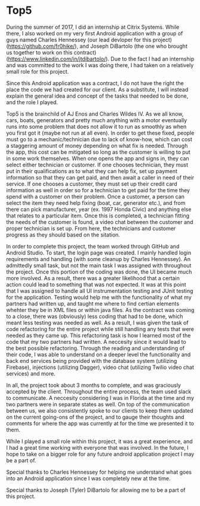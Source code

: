 # Top5

During the summer of 2017, I did an internship at Citrix Systems. While there, I also worked on my very first Android application with a group of guys named Charles Hennessey (our lead devloper for this project) (https://github.com/fr0hike/), and Joseph DiBartolo (the one who brought us together to work on this contract) (https://www.linkedin.com/in/jtdibartolo/). Due to the fact I had an internship and was committed to the work I was doing there, I had taken on a relatively small role for this project.

Since this Android application was a contract, I do not have the right the place the code we had created for our client. As a substitute, I will instead explain the general idea and concept of the tasks that needed to be done, and the role I played.

Top5 is the brainchild of AJ Enos and Charles Wildes IV. As we all know, cars, boats, generators and pretty much anything with a motor eventually runs into some problem that does not allow it to run as smoothly as when you first got it (maybe not run at all even). In order to get these fixed, people must go to a mechanic/technician due to lack of know-how, which can cost a staggering amount of money depending on what fix is needed. Through the app, this cost can be mitigated so long as the customer is willing to put in some work themselves. When one opens the app and signs in, they can select either technician or customer. If one chooses technician, they must put in their qualifications as to what they can help fix, set up payment information so that they can get paid, and then await a caller in need of their service. If one chooses a customer, they must set up their credit card information as well in order so for a technician to get paid for the time they spend with a customer on their problem. Once a customer, a person can select the item they need help fixing (boat, car, generator etc.), and from there can pick manufacturer, year (ex. 1997 Honda Civic) and anything else that relates to a particular item. Once this is completed, a technician fitting the needs of the customer is found, a video chat between the customer and proper technician is set up. From here, the technicians and customer progress as they should based on the sitation.

In order to complete this project, the team worked through GitHub and Android Studio. To start, the login page was created. I mainly handled login requirements and handling (with some cleanup by Charles Hennessey). An admittedly small task, but not the main task I was assigned with throughout the project. Once this portion of the coding was done, the UI became much more involved. As a result, there was a greater likelihood that a certain action could lead to something that was not expected. It was at this point that I was assigned to handle all UI instrumentation testing and JUnit testing for the application. Testing would help me with the functionality of what my partners had written up, and taught me where to find certian elements whehter they be in XML files or within java files. As the contract was coming to a close, there was (obviously) less coding that had to be done, which meant less testing was needed as well. As a result, I was given the task of code refactoring for the entire project while still handling any tests that were needed as they came up. This refactoring task is how I learned most of the code that my two partners had written. A neccesity since it would lead to the best possible refactoring. Through the reading and understanding of their code, I was able to understand on a deeper level the functionality and back end services being provided with the database system (utilizing Firebase), injections (utilizing Dagger), video chat (utilizing Twilio video chat services) and more. 

In all, the project took about 3 months to complete, and was graciously accepted by the client. Throughout the entire process, the team used slack to communicate. A neccesity considering I was in Florida at the time and my two partners were in separate states as well. On top of the communication between us, we also consistently spoke to our clients to keep them updated on the current going-ons of the project, and to gauge their thoughts and comments for where the app was currently at for the time we presented it to them. 

While I played a small role within this project, it was a great experience, and I had a great time working with everyone that was involved. In the future, I hope to take on a bigger role for any future android application project I may be a part of. 

Special thanks to Charles Hennessey for helping me understand what goes into an Android application since I was completely new at the time. 

Special thanks to Joseph (Tyler) DiBartolo for allowing me to be a part of this project.

